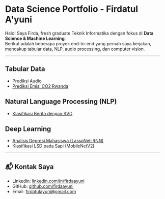 <link rel="stylesheet" href="style.css">

# **Data Science Portfolio - Firdatul A'yuni**

Halo! Saya Firda, fresh graduate Teknik Informatika dengan fokus di **Data Science & Machine Learning**.  
Berikut adalah beberapa proyek end-to-end yang pernah saya kerjakan, mencakup tabular data, NLP, audio processing, dan computer vision.  

---

## Tabular Data
- [Prediksi Audio](#)
- [Prediksi Emisi CO2 Rwanda](#)

## Natural Language Processing (NLP)
- [Klasifikasi Berita dengan SVD](#)

## Deep Learning
- [Analisis Depresi Mahasiswa (LassoNet-RNN)](#)
- [Klasifikasi LSD pada Sapi (MobileNetV2)](#)

---

## 📬 Kontak Saya
- LinkedIn: [linkedin.com/in/firdaayuni](https://www.linkedin.com/in/firdaayuni)  
- GitHub: [github.com/firdaayuni](https://github.com/firdaayuni)  
- Email: firdatulayuni@gmail.com
